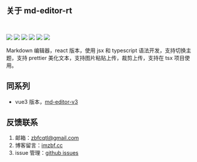 ## 关于 md-editor-rt

<br>

![](https://img.shields.io/github/stars/imzbf/md-editor-rt?style=social) ![](https://img.shields.io/npm/dm/md-editor-rt) ![](https://img.shields.io/bundlephobia/min/md-editor-rt) ![](https://img.shields.io/github/license/imzbf/md-editor-rt) ![](https://img.shields.io/github/package-json/v/imzbf/md-editor-rt) ![](https://img.shields.io/badge/ssr-%3E1.6.0-brightgreen)

Markdown 编辑器，react 版本，使用 jsx 和 typescript 语法开发，支持切换主题，支持 prettier 美化文本，支持图片粘贴上传，裁剪上传，支持在 tsx 项目使用。

## 同系列

- vue3 版本，[md-editor-v3](https://github.com/imzbf/md-editor-v3)

## 反馈联系

1. 邮箱：zbfcqtl@gmail.com
2. 博客留言：[imzbf.cc](https://imzbf.cc/message)
3. issue 管理：[github issues](https://github.com/imzbf/md-editor-rt/issues)
